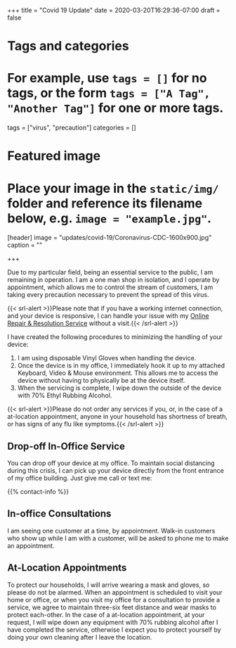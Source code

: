 +++
title = "Covid 19 Update"
date = 2020-03-20T16:29:36-07:00
draft = false

# Tags and categories
# For example, use `tags = []` for no tags, or the form `tags = ["A Tag", "Another Tag"]` for one or more tags.
tags = ["virus", "precaution"]
categories = []

# Featured image
# Place your image in the `static/img/` folder and reference its filename below, e.g. `image = "example.jpg"`.
[header]
image = "updates/covid-19/Coronavirus-CDC-1600x900.jpg"
caption = ""

+++

Due to my particular field, being an essential service to the public, I am remaining in operation. I am a one man shop in isolation, and I operate by appointment, which allows me to control the stream of customers, I am taking every precaution necessary to prevent the spread of this virus.

{{< srl-alert >}}Please note that if you have a working internet connection, and your device is responsive, I can handle your issue with my <a href="/services/computer/assistance/online">Online Repair & Resolution Service</a> without a visit.{{< /srl-alert >}}

I have created the following procedures to minimizing the handling of your device: 

1. I am using disposable Vinyl Gloves when handling the device. 
2. Once the device is in my office, I immediately hook it up to my attached Keyboard, Video & Mouse environment. This allows me to access the device without having to physically be at the device itself. 
3. When the servicing is complete, I wipe down the outside of the device with 70% Ethyl Rubbing Alcohol.

{{< srl-alert >}}Please do not order any services if you, or, in the case of a at-location appointment, anyone in your household has shortness of breath, or has signs of any flu like symptoms.{{< /srl-alert >}}

## Drop-off In-Office Service
You can drop off your device at my office. To maintain social distancing during this crisis, I can pick up your device directly from the front entrance of my office building. Just give me call or text me:

{{% contact-info %}}

## In-office Consultations 
I am seeing one customer at a time, by appointment. Walk-in customers who show up while I am with a customer, will be asked to phone me to make an appointment.

## At-Location Appointments
To protect our households, I will arrive wearing a mask and gloves, so please do not be alarmed. When an appointment is  scheduled to visit your home or office, or when you visit my office for a consultation to provide a service, we agree to maintain three-six feet distance and wear masks to protect each-other. In the case of a at-location appointment, at your request, I will wipe down any equipment with 70% rubbing alcohol after I have completed the service, otherwise I expect you to protect yourself by doing your own cleaning after I leave the location.